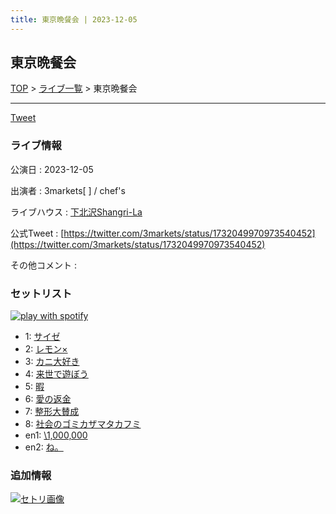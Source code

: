 ```yaml
---
title: 東京晩餐会 | 2023-12-05
---
```

## 東京晩餐会

[TOP](/setlist/) > [ライブ一覧](lives.html) > 東京晩餐会

___

<a href="https://twitter.com/share?ref_src=twsrc%5Etfw" data-text="3markets[ ]セットリスト > 東京晩餐会" class="twitter-share-button" data-via="3markets" data-hashtags="3markets" data-related="3markets" data-show-count="false">Tweet</a>

### ライブ情報

公演日
:    2023-12-05

出演者
:    3markets[ ] / chef's

ライブハウス
:    [下北沢Shangri-La](livehouse012.html)

公式Tweet
:    [https://twitter.com/3markets/status/1732049970973540452](https://twitter.com/3markets/status/1732049970973540452)

その他コメント
:    

### セットリスト


[![play with spotify](images/spotify-icon.png)](https://open.spotify.com/playlist/5VjLpkP8E6sF4lPWtgE7Id)



*  1: [サイゼ](song004.html)
*  2: [レモン×](song003.html)
*  3: [カニ大好き](song079.html)
*  4: [来世で遊ぼう](song075.html)
*  5: [暇](song040.html)
*  6: [愛の返金](song012.html)
*  7: [整形大賛成](song005.html)
*  8: [社会のゴミカザマタカフミ](song002.html)
*  en1: [\1,000,000](song022.html)
*  en2: [ね。](song076.html)


### 追加情報

[![セトリ画像](images/093.jpg)](images/093.jpg)





<script async src="https://platform.twitter.com/widgets.js" charset="utf-8"></script>